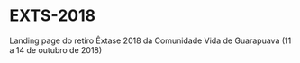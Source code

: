# EXTS-2018
Landing page do retiro Êxtase 2018 da Comunidade Vida de Guarapuava (11 a 14 de outubro de 2018)
